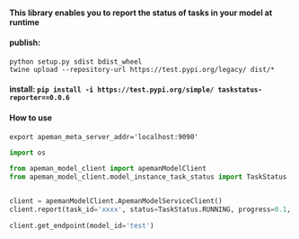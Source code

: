 #### This library enables you to report the status of tasks in your model at runtime
#### publish:
```shell
python setup.py sdist bdist_wheel
twine upload --repository-url https://test.pypi.org/legacy/ dist/*

```
#### install: `pip install -i https://test.pypi.org/simple/ taskstatus-reporter==0.0.6`


#### How to use
```shell
export apeman_meta_server_addr='localhost:9090'
```
```python
import os

from apeman_model_client import apemanModelClient
from apeman_model_client.model_instance_task_status import TaskStatus


client = apemanModelClient.ApemanModelServiceClient()
client.report(task_id='xxxx', status=TaskStatus.RUNNING, progress=0.1, message='test', token='')

client.get_endpoint(model_id='test')

```